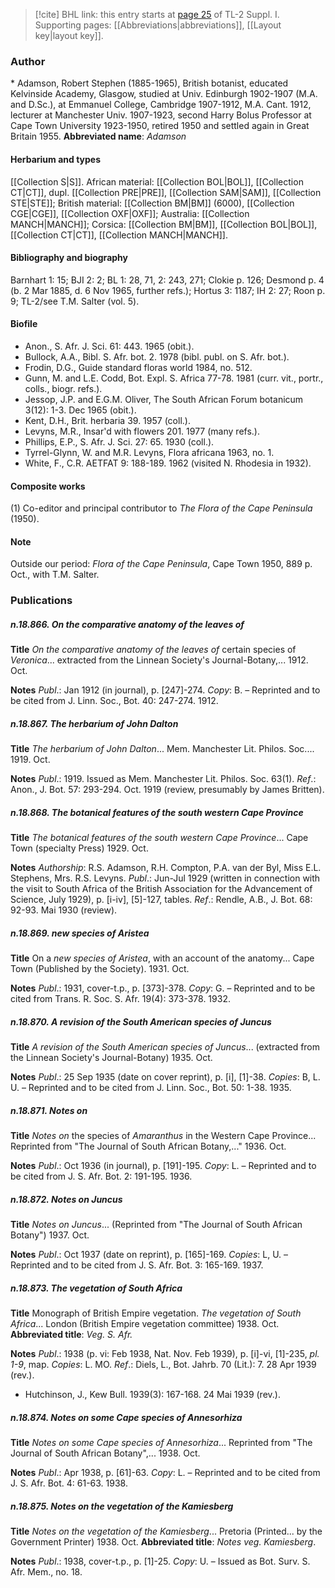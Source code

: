 > [!cite] BHL link: this entry starts at [page 25](https://www.biodiversitylibrary.org/page/33264750) of TL-2 Suppl. I.
> Supporting pages: [[Abbreviations|abbreviations]], [[Layout key|layout key]].

### Author

\* Adamson, Robert Stephen (1885-1965), British botanist, educated Kelvinside Academy, Glasgow, studied at Univ. Edinburgh 1902-1907 (M.A. and D.Sc.), at Emmanuel College, Cambridge 1907-1912, M.A. Cant. 1912, lecturer at Manchester Univ. 1907-1923, second Harry Bolus Professor at Cape Town University 1923-1950, retired 1950 and settled again in Great Britain 1955. 
**Abbreviated name**: *Adamson*

#### Herbarium and types

[[Collection S|S]]. African material: [[Collection BOL|BOL]], [[Collection CT|CT]], dupl. [[Collection PRE|PRE]], [[Collection SAM|SAM]], [[Collection STE|STE]]; British material: [[Collection BM|BM]] (6000), [[Collection CGE|CGE]], [[Collection OXF|OXF]]; Australia: [[Collection MANCH|MANCH]]; Corsica: [[Collection BM|BM]], [[Collection BOL|BOL]], [[Collection CT|CT]], [[Collection MANCH|MANCH]].

#### Bibliography and biography

Barnhart 1: 15; BJI 2: 2; BL 1: 28, 71, 2: 243, 271; Clokie p. 126; Desmond p. 4 (b. 2 Mar 1885, d. 6 Nov 1965, further refs.); Hortus 3: 1187; IH 2: 27; Roon p. 9; TL-2/see T.M. Salter (vol. 5).

#### Biofile

- Anon., S. Afr. J. Sci. 61: 443. 1965 (obit.).
- Bullock, A.A., Bibl. S. Afr. bot. 2. 1978 (bibl. publ. on S. Afr. bot.).
- Frodin, D.G., Guide standard floras world 1984, no. 512.
- Gunn, M. and L.E. Codd, Bot. Expl. S. Africa 77-78. 1981 (curr. vit., portr., colls., biogr. refs.).
- Jessop, J.P. and E.G.M. Oliver, The South African Forum botanicum 3(12): 1-3. Dec 1965 (obit.).
- Kent, D.H., Brit. herbaria 39. 1957 (coll.).
- Levyns, M.R., Insar'd with flowers 201. 1977 (many refs.).
- Phillips, E.P., S. Afr. J. Sci. 27: 65. 1930 (coll.).
- Tyrrel-Glynn, W. and M.R. Levyns, Flora africana 1963, no. 1.
- White, F., C.R. AETFAT 9: 188-189. 1962 (visited N. Rhodesia in 1932).

#### Composite works

(1) Co-editor and principal contributor to *The Flora of the Cape Peninsula* (1950).

#### Note

Outside our period: *Flora of the Cape Peninsula*, Cape Town 1950, 889 p. Oct., with T.M. Salter.

### Publications

##### n.18.866. On the comparative anatomy of the leaves of

**Title**
*On the comparative anatomy of the leaves of* certain species of *Veronica*... extracted from the Linnean Society's Journal-Botany,... 1912. Oct.

**Notes**
*Publ*.: Jan 1912 (in journal), p. \[247\]-274. *Copy*: B. – Reprinted and to be cited from J. Linn. Soc., Bot. 40: 247-274. 1912.

##### n.18.867. The herbarium of John Dalton

**Title**
*The herbarium of John Dalton*... Mem. Manchester Lit. Philos. Soc.... 1919. Oct.

**Notes**
*Publ*.: 1919. Issued as Mem. Manchester Lit. Philos. Soc. 63(1).
*Ref*.: Anon., J. Bot. 57: 293-294. Oct. 1919 (review, presumably by James Britten).

##### n.18.868. The botanical features of the south western Cape Province

**Title**
*The botanical features of the south western Cape Province*... Cape Town (specialty Press) 1929. Oct.

**Notes**
*Authorship*: R.S. Adamson, R.H. Compton, P.A. van der Byl, Miss E.L. Stephens, Mrs. R.S. Levyns.
*Publ*.: Jun-Jul 1929 (written in connection with the visit to South Africa of the British Association for the Advancement of Science, July 1929), p. \[i-iv\], \[5\]-127, tables.
*Ref*.: Rendle, A.B., J. Bot. 68: 92-93. Mai 1930 (review).

##### n.18.869. new species of Aristea

**Title**
On a *new species of Aristea*, with an account of the anatomy... Cape Town (Published by the Society). 1931. Oct.

**Notes**
*Publ*.: 1931, cover-t.p., p. \[373\]-378. *Copy*: G. – Reprinted and to be cited from Trans. R. Soc. S. Afr. 19(4): 373-378. 1932.

##### n.18.870. A revision of the South American species of Juncus

**Title**
*A revision of the South American species of Juncus*... (extracted from the Linnean Society's Journal-Botany) 1935. Oct.

**Notes**
*Publ*.: 25 Sep 1935 (date on cover reprint), p. \[i\], \[1\]-38. *Copies*: B, L. U. – Reprinted and to be cited from J. Linn. Soc., Bot. 50: 1-38. 1935.

##### n.18.871. Notes on

**Title**
*Notes on* the species of *Amaranthus* in the Western Cape Province... Reprinted from "The Journal of South African Botany,..." 1936. Oct.

**Notes**
*Publ*.: Oct 1936 (in journal), p. \[191\]-195. *Copy*: L. – Reprinted and to be cited from J. S. Afr. Bot. 2: 191-195. 1936.

##### n.18.872. Notes on Juncus

**Title**
*Notes on Juncus*... (Reprinted from "The Journal of South African Botany") 1937. Oct.

**Notes**
*Publ*.: Oct 1937 (date on reprint), p. \[165\]-169. *Copies*: L, U. – Reprinted and to be cited from J. S. Afr. Bot. 3: 165-169. 1937.

##### n.18.873. The vegetation of South Africa

**Title**
Monograph of British Empire vegetation. *The vegetation of South Africa*... London (British Empire vegetation committee) 1938. Oct.
**Abbreviated title**: *Veg. S. Afr.*

**Notes**
*Publ*.: 1938 (p. vi: Feb 1938, Nat. Nov. Feb 1939), p. \[i\]-vi, \[1\]-235, *pl. 1-9*, map. *Copies*: L. MO.
*Ref*.: Diels, L., Bot. Jahrb. 70 (Lit.): 7. 28 Apr 1939 (rev.).
- Hutchinson, J., Kew Bull. 1939(3): 167-168. 24 Mai 1939 (rev.).

##### n.18.874. Notes on some Cape species of Annesorhiza

**Title**
*Notes on some Cape species of Annesorhiza*... Reprinted from "The Journal of South African Botany",... 1938. Oct.

**Notes**
*Publ*.: Apr 1938, p. \[61\]-63. *Copy*: L. – Reprinted and to be cited from J. S. Afr. Bot. 4: 61-63. 1938.

##### n.18.875. Notes on the vegetation of the Kamiesberg

**Title**
*Notes on the vegetation of the Kamiesberg*... Pretoria (Printed... by the Government Printer) 1938. Oct.
**Abbreviated title**: *Notes veg. Kamiesberg*.

**Notes**
*Publ*.: 1938, cover-t.p., p. \[1\]-25. *Copy*: U. – Issued as Bot. Surv. S. Afr. Mem., no. 18.

